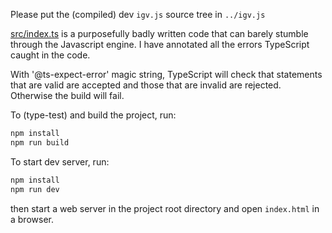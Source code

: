 Please put the (compiled) dev `igv.js` source tree in `../igv.js`

[src/index.ts](src/index.ts) is a purposefully badly written code that can barely stumble through the Javascript engine. I have annotated all the errors TypeScript caught in the code.

With '@ts-expect-error' magic string,
TypeScript will check that statements that are valid are accepted and those that are invalid are rejected.
Otherwise the build will fail.

To (type-test) and build the project, run:

```bash
npm install
npm run build
```

To start dev server, run:

```bash
npm install
npm run dev
```

then start a web server in the project root directory and open `index.html` in a browser.

